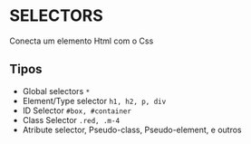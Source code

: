 # SELECTORS

Conecta um elemento Html com o Css

## Tipos
* Global selectors `*`
* Element/Type selector `h1, h2, p, div`
* ID Selector `#box, #container`
* Class Selector `.red, .m-4`
* Atribute selector, Pseudo-class, Pseudo-element, e outros
